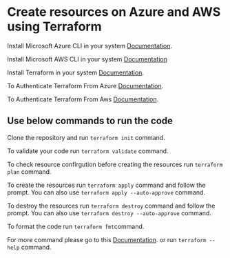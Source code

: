 # Create resources on Azure and AWS using Terraform #

Install Microsoft Azure CLI in your system [Documentation](https://learn.microsoft.com/en-us/cli/azure/install-azure-cli).

Install Microsoft AWS CLI in your system [Documentation](https://docs.aws.amazon.com/cli/latest/userguide/getting-started-install.html)

Install Terraform in your system [Documentation](https://developer.hashicorp.com/terraform/tutorials/aws-get-started/install-cli).

To Authenticate Terraform From Azure [Documentation](https://learn.microsoft.com/en-us/azure/developer/terraform/authenticate-to-azure?tabs=bash).


To Authenticate Terraform From Aws [Documentation](https://aws.amazon.com/blogs/apn/using-terraform-to-manage-aws-programmable-infrastructures/).

## Use below commands to run the code

Clone the repository and run `terraform init` command.

To validate your code run `terraform validate` command.

To check resource confirgution before creating the resources run `terraform plan` command.

To create the resources run `terraform apply` command and follow the prompt.
You can also use `terraform apply --auto-approve` command.

To destroy the resources run `terraform destroy` command and follow the prompt.
You can also use `terraform destroy --auto-approve` command.

To format the code run `terraform fmt`command.

For more command please go to this [Documentation](https://developer.hashicorp.com/terraform/cli/commands).
or run `terraform --help` command.